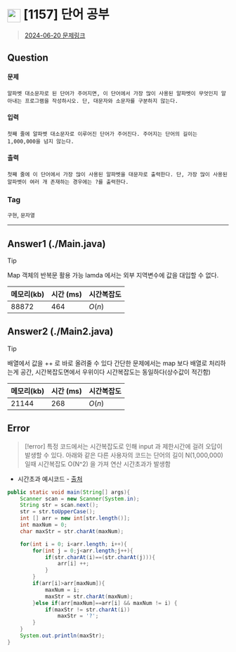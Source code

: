 # <img src="https://d2gd6pc034wcta.cloudfront.net/tier/5.svg" width="30" height="30" style="vertical-align: middle;"/> [1157] 단어 공부
> [2024-06-20 문제링크](https://www.acmicpc.net/problem/1157)

## Question
#### 문제
``` 
알파벳 대소문자로 된 단어가 주어지면, 이 단어에서 가장 많이 사용된 알파벳이 무엇인지 알아내는 프로그램을 작성하시오. 단, 대문자와 소문자를 구분하지 않는다.
```
#### 입력
```
첫째 줄에 알파벳 대소문자로 이루어진 단어가 주어진다. 주어지는 단어의 길이는 1,000,000을 넘지 않는다.
```
#### 출력
```
첫째 줄에 이 단어에서 가장 많이 사용된 알파벳을 대문자로 출력한다. 단, 가장 많이 사용된 알파벳이 여러 개 존재하는 경우에는 ?를 출력한다.
```

### Tag
`구현`, `문자열`

--- 

## Answer1 (./Main.java)
> [!tip]
> Map 객체의 반복문 활용 가능
> lamda 에서는 외부 지역변수에 값을 대입할 수 없다.

| 메모리(kb) | 시간  (ms) | 시간복잡도 |
|---------|----------|-------|
| 88872   | 464       | $O(n)$    |

## Answer2 (./Main2.java)
> [!tip]
> 배열에서 값을 ++ 로 바로 올려줄 수 있다
> 간단한 문제에서는 map 보다 배열로 처리하는게 공간, 시간복잡도면에서 우위이다
> 시간복잡도는 동일하다(상수값이 적긴함)

| 메모리(kb) | 시간  (ms) | 시간복잡도 |
|---------|----------|-------|
| 21144   | 268       | $O(n)$    |

## Error
> [!error]
> 특정 코드에서는 시간복잡도로 인해 input 과 제한시간에 걸려 오답이 발생할 수 있다.
> 아래와 같은 다른 사용자의 코드는 단어의 길이 N(1,000,000) 일때
> 시간복잡도 O(N^2) 을 가져 연산 시간초과가 발생함

- 시간초과 예시코드 - [출처](https://www.acmicpc.net/board/view/79500)
```java
public static void main(String[] args){
    Scanner scan = new Scanner(System.in);
    String str = scan.next();
    str = str.toUpperCase();
    int [] arr = new int[str.length()];
    int maxNum = 0;
    char maxStr = str.charAt(maxNum);

    for(int i = 0; i<arr.length; i++){
        for(int j = 0;j<arr.length;j++){
            if(str.charAt(i)==(str.charAt(j))){
                arr[i] ++;
            }
        }
        if(arr[i]>arr[maxNum]){
            maxNum = i;
            maxStr = str.charAt(maxNum);
        }else if(arr[maxNum]==arr[i] && maxNum != i) {
            if(maxStr != str.charAt(i))
                maxStr = '?';
        }
    }
    System.out.println(maxStr);
}
```